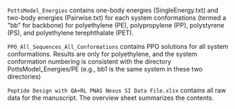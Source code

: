 

`PottsModel_Energies` contains one-body energies (SingleEnergy.txt) and two-body energies (Pairwise.txt) for each system conformations (termed a "bb" for backbone) for polyethylene (PE), polypropylene (PP), polystyrene (PS), and polyethylene terephthalate (PET).

`PPO_All_Sequences_All_Conformations` contains PPO solutions for all system conformations. Results are only for polyethylene, and the system conformation numbering is consistent with the directory PottsModel_Energies/PE (e.g., bb1 is the same system in these two directories)

`Peptide Design with QA+RL PNAS Nexus SI Data File.xlsx` contains all raw data for the manuscript. The overview sheet summarizes the contents.

